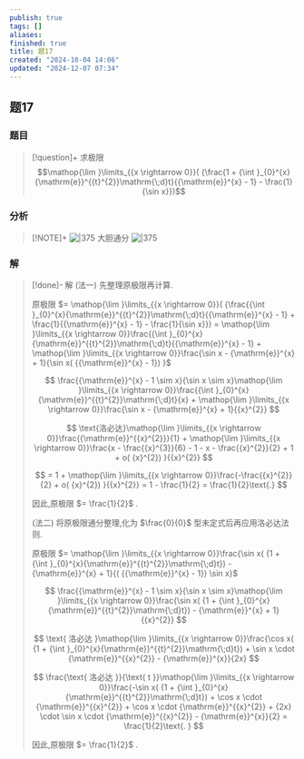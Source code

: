 ```yaml
---
publish: true
tags: []
aliases: 
finished: true
title: 题17
created: "2024-10-04 14:06"
updated: "2024-12-07 07:34"
---
```

## 题17
### 题目
> [!question]+
> 求极限
> $$\mathop{\lim }\limits_{{x \rightarrow 0}}( {\frac{1 + {\int }_{0}^{x}{\mathrm{e}}^{{t}^{2}}\mathrm{\;d}t}{{\mathrm{e}}^{x} - 1} - \frac{1}{\sin x}})$$ 
### 分析
> [!NOTE]+
> ![|375](https://img.hwenyi.tech/202412180044748.webp)
> 大胆通分
> ![|375](https://img.hwenyi.tech/202412071534131.webp)
### 解
> [!done]-
> 解 (法一) 先整理原极限再计算.
> 
> 原极限 $= \mathop{\lim }\limits_{{x \rightarrow 0}}( {\frac{{\int }_{0}^{x}{\mathrm{e}}^{{t}^{2}}\mathrm{\;d}t}{{\mathrm{e}}^{x} - 1} + \frac{1}{{\mathrm{e}}^{x} - 1} - \frac{1}{\sin x}}) = \mathop{\lim }\limits_{{x \rightarrow 0}}\frac{{\int }_{0}^{x}{\mathrm{e}}^{{t}^{2}}\mathrm{\;d}t}{{\mathrm{e}}^{x} - 1} + \mathop{\lim }\limits_{{x \rightarrow 0}}\frac{\sin x - {\mathrm{e}}^{x} + 1}{\sin x( {{\mathrm{e}}^{x} - 1}) }$
> 
> $$
> \frac{{\mathrm{e}}^{x} - 1 \sim x}{\sin x \sim x}\mathop{\lim }\limits_{{x \rightarrow 0}}\frac{{\int }_{0}^{x}{\mathrm{e}}^{{t}^{2}}\mathrm{\;d}t}{x} + \mathop{\lim }\limits_{{x \rightarrow 0}}\frac{\sin x - {\mathrm{e}}^{x} + 1}{{x}^{2}}
> $$
> 
> $$
> \text{洛必达}\mathop{\lim }\limits_{{x \rightarrow 0}}\frac{{\mathrm{e}}^{{x}^{2}}}{1} + \mathop{\lim }\limits_{{x \rightarrow 0}}\frac{x - \frac{{x}^{3}}{6} - 1 - x - \frac{{x}^{2}}{2} + 1 + o( {x}^{2}) }{{x}^{2}}
> $$
> 
> $$
> = 1 + \mathop{\lim }\limits_{{x \rightarrow 0}}\frac{-\frac{{x}^{2}}{2} + o( {x}^{2}) }{{x}^{2}} = 1 - \frac{1}{2} = \frac{1}{2}\text{.}
> $$
> 
> 因此,原极限 $= \frac{1}{2}$ .
> 
> (法二) 将原极限通分整理,化为 $\frac{0}{0}$ 型未定式后再应用洛必达法则.
> 
> 原极限 $= \mathop{\lim }\limits_{{x \rightarrow 0}}\frac{\sin x( {1 + {\int }_{0}^{x}{\mathrm{e}}^{{t}^{2}}\mathrm{\;d}t}) - {\mathrm{e}}^{x} + 1}{( {{\mathrm{e}}^{x} - 1}) \sin x}$
> 
> $$
> \frac{{\mathrm{e}}^{x} - 1 \sim x}{\sin x \sim x}\mathop{\lim }\limits_{{x \rightarrow 0}}\frac{\sin x( {1 + {\int }_{0}^{x}{\mathrm{e}}^{{t}^{2}}\mathrm{\;d}t}) - {\mathrm{e}}^{x} + 1}{{x}^{2}}
> $$
> 
> $$
> \text{ 洛必达 }\mathop{\lim }\limits_{{x \rightarrow 0}}\frac{\cos x( {1 + {\int }_{0}^{x}{\mathrm{e}}^{{t}^{2}}\mathrm{\;d}t}) + \sin x \cdot {\mathrm{e}}^{{x}^{2}} - {\mathrm{e}}^{x}}{2x}
> $$
> 
> $$
> \frac{\text{ 洛必达 }}{\text{ t }}\mathop{\lim }\limits_{{x \rightarrow 0}}\frac{-\sin x( {1 + {\int }_{0}^{x}{\mathrm{e}}^{{t}^{2}}\mathrm{\;d}t}) + \cos x \cdot {\mathrm{e}}^{{x}^{2}} + \cos x \cdot {\mathrm{e}}^{{x}^{2}} + {2x} \cdot \sin x \cdot {\mathrm{e}}^{{x}^{2}} - {\mathrm{e}}^{x}}{2} = \frac{1}{2}\text{. }
> $$
> 
> 因此,原极限 $= \frac{1}{2}$ .